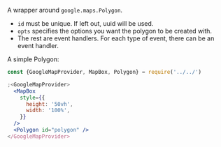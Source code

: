 A wrapper around `google.maps.Polygon`.

- `id` must be unique. If left out, uuid will be used.
- `opts` specifies the options you want the polygon to be created with.
- The rest are event handlers. For each type of event, there can be an event
  handler.

A simple Polygon:

```jsx
const {GoogleMapProvider, MapBox, Polygon} = require('../../')

;<GoogleMapProvider>
  <MapBox
    style={{
      height: '50vh',
      width: '100%',
    }}
  />
  <Polygon id="polygon" />
</GoogleMapProvider>
```
